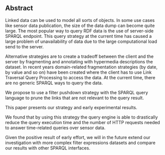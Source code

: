 ## Abstract
<!-- Context      -->
Linked data can be used to model all sorts of objects.
In some use cases like sensor data publication, the size of the data dump can become quite large.
The most popular way to query RDF data is the use of server-side SPARQL endpoint.
This query strategy at the current time has caused a large problem of unavailability of data due to the large computational load send to the server.
<!-- Need         -->
Alternative strategies are to create a tradeoff between the client and 
the server by fragmenting and annotating with hypermedia descriptions the dataset.
In recent years domain-related fragmentation strategies (by date, by value and so on) 
have been created where the client has to use Link Traversal Query Processing to access the data.
At the current time, there are no generic SPARQL ways to query the data. 
<!-- Task         -->
We propose to use a filter pushdown strategy with the SPARQL query language to prune the links that are not relevant to the query result.
<!-- Object       -->
This paper presents our strategy and early experimental results.
<!-- Findings     -->
We found that by using this strategy the query engine is able to drastically 
reduce the query execution time and the number of HTTP requests
needed to answer time-related queries over sensor data.
<!-- Conclusion   -->
Given the positive result of early effort, we will in the future extend our investigation with more complex filter expressions
datasets and compare our results with other SPARQL interfaces.


